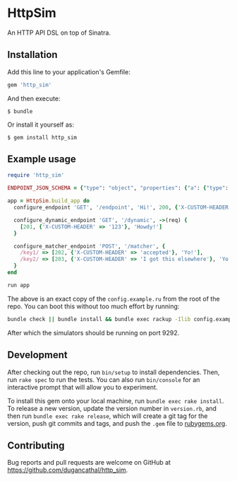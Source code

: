 # HttpSim

An HTTP API DSL on top of Sinatra.

## Installation

Add this line to your application's Gemfile:

```ruby
gem 'http_sim'
```

And then execute:

    $ bundle

Or install it yourself as:

    $ gem install http_sim

## Example usage

```ruby
require 'http_sim'

ENDPOINT_JSON_SCHEMA = {"type": "object", "properties": {"a": {"type": "integer"}}}.to_json

app = HttpSim.build_app do
  configure_endpoint 'GET', '/endpoint', 'Hi!', 200, {'X-CUSTOM-HEADER' => 'easy as abc'}, ENDPOINT_JSON_SCHEMA

  configure_dynamic_endpoint 'GET', '/dynamic', ->(req) {
    [201, {'X-CUSTOM-HEADER' => '123'}, 'Howdy!']
  }

  configure_matcher_endpoint 'POST', '/matcher', {
    /key1/ => [202, {'X-CUSTOM-HEADER' => 'accepted'}, 'Yo!'],
    /key2/ => [203, {'X-CUSTOM-HEADER' => 'I got this elsewhere'}, 'Yo!'],
  }
end

run app
```

The above is an exact copy of the `config.example.ru` from the root of the repo. You can boot this without too much
effort by running:

```bash
bundle check || bundle install && bundle exec rackup -Ilib config.example.ru
```

After which the simulators should be running on port 9292.

## Development

After checking out the repo, run `bin/setup` to install dependencies. Then, run `rake spec` to run the tests. You can also run `bin/console` for an interactive prompt that will allow you to experiment.

To install this gem onto your local machine, run `bundle exec rake install`. To release a new version, update the version number in `version.rb`, and then run `bundle exec rake release`, which will create a git tag for the version, push git commits and tags, and push the `.gem` file to [rubygems.org](https://rubygems.org).

## Contributing

Bug reports and pull requests are welcome on GitHub at https://github.com/dugancathal/http_sim.
